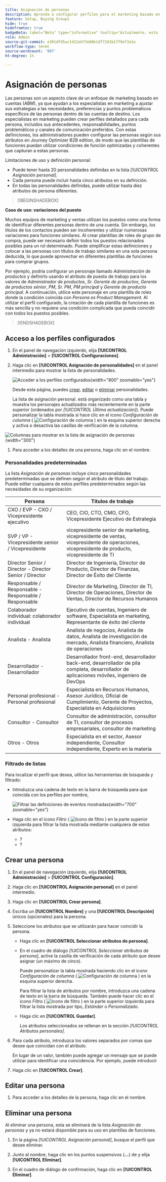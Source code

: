 ```yaml
---
title: Asignación de personas
description: Aprenda a configurar perfiles para el marketing basado en cuentas asignando atributos de persona para crear plantillas de función optimizadas para los grupos compradores.
feature: Setup, Buying Groups
hide: true
hidefromtoc: true
badgeBeta: label="Beta" type="informative" tooltip="Actualmente, esta función está en versión beta limitada"
role: Admin
source-git-commit: e301dfd5ac1421eb73e80b1d772d1b17f9ef3a1e
workflow-type: tm+mt
source-wordcount: '907'
ht-degree: 1%

---
```


# Asignación de personas

Las personas son un aspecto clave de un enfoque de marketing basado en cuentas (ABM), ya que ayudan a los especialistas en marketing a ajustar sus estrategias a las necesidades, preferencias y puntos problemáticos específicos de las personas dentro de las cuentas de destino. Los especialistas en marketing pueden crear perfiles detallados para cada persona, incluidos sus antecedentes, responsabilidades, puntos problemáticos y canales de comunicación preferidos. Con estas definiciones, los administradores pueden configurar las personas según sus atributos en Journey Optimizer B2B edition, de modo que las plantillas de funciones puedan utilizar condiciones de función optimizadas y coherentes que capturan a estas personas.

<!-- Currently there is no insight into what persona goes into what role. With buying group agent, when asked questions about, what should be the size of the buying group, what persona should be in that buying group, what role do they play, etc, then agent will analyze all the data, (opportunity data, engagement data, sales conversation, etc) and informs the user that the buying group needs 7 persona, e.g.CMO, VP of marketing, marketing leader, Marketing ops, etc. 

Then based on what agent informed, users can create a template with those personas. -->
Limitaciones de uso y definición personal:

* Puede tener hasta 20 personalidades definidas en la lista _[!UICONTROL Asignación personal]_.
* Cada persona puede incluir hasta cinco atributos en su definición.
* En todas las personalidades definidas, puede utilizar hasta diez atributos de persona diferentes.

>[!BEGINSHADEBOX]

**Caso de uso: variaciones del puesto**

Muchos equipos de marketing y ventas utilizan los puestos como una forma de identificar diferentes personas dentro de una cuenta. Sin embargo, los títulos de los contactos pueden ser incoherentes y utilizar numerosas variaciones para funciones similares. Al crear plantillas de roles de grupo de compra, puede ser necesario definir todos los puestos relacionados posibles para un rol determinado. Puede simplificar estas definiciones y colocar a las personas con títulos de trabajo similares en una sola persona deducida, lo que puede aprovechar en diferentes plantillas de funciones para comprar grupos.

Por ejemplo, podría configurar un personaje llamado _Administración de productos_ y definirlo usando el atributo de puesto de trabajo para los valores de _Administrador de productos_, _Sr. Gerente de productos_, _Gerente de productos sénior_, _PM_, _Sr. PM_, _PM principal_ y _Gerente de producto principal_. A continuación, utilice este personaje en una plantilla de roles donde la condición coincida con _Persona es Product Management_. Al utilizar el perfil configurado, la creación de cada plantilla de funciones es más sencilla y no requiere una condición complicada que pueda coincidir con todos los puestos posibles.

>[!ENDSHADEBOX]

## Acceso a los perfiles configurados

1. En el panel de navegación izquierdo, elija **[!UICONTROL Administración]** > **[!UICONTROL Configuraciones]**.

1. Haga clic en **[!UICONTROL Asignación de personalidades]** en el panel intermedio para mostrar la lista de personalidades.

   ![Acceder a los perfiles configurados](./assets/configuration-engagement-scoring-list.png){width="800" zoomable="yes"}

   Desde esta página, puedes [crear](#create-an-engagement-score-model), [editar](#change-the-engagement-weighting-settings) o [eliminar](#delete-a-persona) personalidades.

   La lista de asignación personal. está organizado como una tabla y muestra los personajes actualizados más recientemente en la parte superior (ordenados por _[!UICONTROL Última actualización]_). Puede personalizar la tabla mostrada si hace clic en el icono _Configuración de columna_ ( ![Configuración de columna](../assets/do-not-localize/icon-column-settings.svg) ) en la esquina superior derecha y activa o desactiva las casillas de verificación de la columna.

![Columnas para mostrar en la lista de asignación de personas](./assets/configuration-engagement-scoring-list-columns.png){width="300"}

1. Para acceder a los detalles de una persona, haga clic en el nombre.

### Personalidades predeterminadas

La lista _Asignación de personas_ incluye cinco personalidades predeterminadas que se definen según el atributo de título del trabajo. Puede editar cualquiera de estos perfiles predeterminados según las necesidades de su organización:

| Persona | Títulos de trabajo |
| ------- | ---------- |
| CXO / EVP - CXO / Vicepresidente ejecutivo | CEO, CIO, CTO, CMO, CFO, Vicepresidente Ejecutivo de Estrategia |
| SVP / VP - Vicepresidente senior / Vicepresidente | vicepresidente senior de marketing, vicepresidente de ventas, vicepresidente de operaciones, vicepresidente de producto, vicepresidente de TI |
| Director Senior / Director - Director Senior / Director | Director de Ingeniería, Director de Producto, Director de Finanzas, Director de Éxito del Cliente |
| Responsable / Responsable - Responsable / Responsable | Director de Marketing, Director de TI, Director de Operaciones, Director de Ventas, Director de Recursos Humanos |
| Colaborador individual: colaborador individual | Ejecutivo de cuentas, Ingeniero de software, Especialista en marketing, Representante de éxito del cliente |
| Analista - Analista | Analista de negocios, Analista de datos, Analista de investigación de mercado, Analista financiero, Analista de operaciones |
| Desarrollador - Desarrollador | Desarrollador front-end, desarrollador back-end, desarrollador de pila completa, desarrollador de aplicaciones móviles, ingeniero de DevOps |
| Personal profesional - Personal profesional | Especialista en Recursos Humanos, Asesor Jurídico, Oficial de Cumplimiento, Gerente de Proyectos, Especialista en Adquisiciones |
| Consultor - Consultor | Consultor de administración, consultor de TI, consultor de procesos empresariales, consultor de marketing |
| Otros - Otros | Especialista en el sector, Asesor independiente, Consultor independiente, Experto en la materia |

### Filtrado de listas

Para localizar el perfil que desea, utilice las herramientas de búsqueda y filtrado:

* Introduzca una cadena de texto en la barra de búsqueda para que coincida con los perfiles por nombre,

  ![Filtrar las definiciones de eventos mostradas](./assets/configuration-events-defs-list-filtered.png){width="700" zoomable="yes"}

* Haga clic en el icono _Filtro_ ( ![Icono de filtro](../assets/do-not-localize/icon-filter.svg) ) en la parte superior izquierda para filtrar la lista mostrada mediante cualquiera de estos atributos:

   * ?
   * ?

## Crear una persona

1. En el panel de navegación izquierdo, elija **[!UICONTROL Administración]** > **[!UICONTROL Configuración]**.

1. Haga clic en **[!UICONTROL Asignación personal]** en el panel intermedio.

1. Haga clic en **[!UICONTROL Crear persona]**.

1. Escriba un **[!UICONTROL Nombre]** y una **[!UICONTROL Descripción]** únicos (opcionales) para la persona.

1. Seleccione los atributos que se utilizarán para hacer coincidir la persona.

   * Haga clic en **[!UICONTROL Seleccionar atributos de persona]**.

   * En el cuadro de diálogo _[!UICONTROL Seleccionar atributos de persona]_, active la casilla de verificación de cada atributo que desee asignar (un máximo de cinco).

     Puede personalizar la tabla mostrada haciendo clic en el icono _Configuración de columna_ ( ![Configuración de columna](../assets/do-not-localize/icon-column-settings.svg) ) en la esquina superior derecha.

     Para filtrar la lista de atributos por nombre, introduzca una cadena de texto en la barra de búsqueda. También puede hacer clic en el icono _Filtro_ ( ![Icono de filtro](../assets/do-not-localize/icon-filter.svg) ) en la parte superior izquierda para filtrar la lista mostrada por tipo, _Estándar_ o _Personalizado_.

   * Haga clic en **[!UICONTROL Guardar]**.

     Los atributos seleccionados se rellenan en la sección _[!UICONTROL Atributos personales]_.

1. Para cada atributo, introduzca los valores separados por comas que desee que coincidan con el atributo.

   En lugar de un valor, también puede agregar un mensaje que se puede utilizar para identificar una coincidencia. Por ejemplo, puede introducir

1. Haga clic en **[!UICONTROL Crear]**.

## Editar una persona

1. Para acceder a los detalles de la persona, haga clic en el nombre.


## Eliminar una persona

Al eliminar una persona, esta se eliminará de la lista _Asignación de personas_ y ya no estará disponible para su uso en plantillas de funciones.

1. En la página _[!UICONTROL Asignación personal]_, busque el perfil que desee eliminar.

1. Junto al nombre, haga clic en los puntos suspensivos (**...**) de y elija **[!UICONTROL Eliminar]**.

1. En el cuadro de diálogo de confirmación, haga clic en **[!UICONTROL Eliminar]**.
